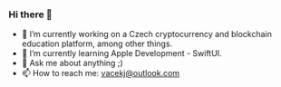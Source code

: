 ### Hi there 👋

- 🔭 I’m currently working on a Czech cryptocurrency and blockchain education platform, among other things.
- 🌱 I’m currently learning Apple Development - SwiftUI.
- 💬 Ask me about anything ;)
- 📫 How to reach me: vacekj@outlook.com

